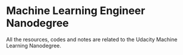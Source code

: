 # Machine Learning Engineer Nanodegree
All the resources, codes and notes are related to the Udacity Machine Learning Nanodegree.










